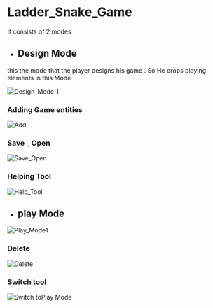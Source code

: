 # Ladder_Snake_Game
It consists of 2 modes 
- ## Design Mode

this the mode that the player designs his game . So He drops playing elements in this Mode

![Design_Mode_1](https://user-images.githubusercontent.com/113303945/194310735-d53e2000-bdf6-4c57-8737-1bcc596ff82e.png)

### Adding Game entities

![Add](https://user-images.githubusercontent.com/113303945/194318034-2b527ff4-2cff-4567-aa84-05bf6d5ae383.png)

### Save _ Open

![Save_Open](https://user-images.githubusercontent.com/113303945/194318154-0bf16cc8-3f9b-49c4-9830-9507b26ffe58.png)

### Helping Tool

![Help_Tool](https://user-images.githubusercontent.com/113303945/194318394-e3b13504-5447-4f36-b227-bfb608548dde.png)

- ## play Mode

![Play_Mode1](https://user-images.githubusercontent.com/113303945/194318532-41da4286-1b4a-4f0c-920a-739a263bd24c.png)

### Delete

![Delete](https://user-images.githubusercontent.com/113303945/194318984-0a897eb7-c01c-4677-84ce-1a519b4a2c7d.png)

### Switch tool
![Switch toPlay Mode](https://user-images.githubusercontent.com/113303945/194319189-d6171239-6a15-478c-8340-bcfebb6c5880.png)

